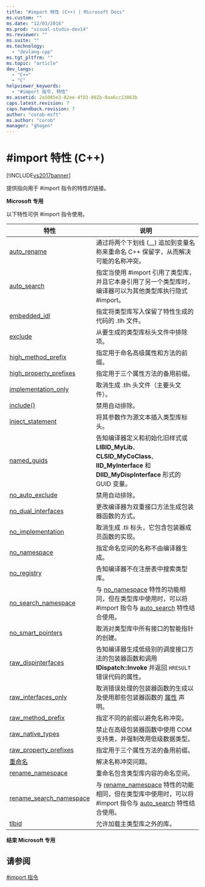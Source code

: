 ```yaml
---
title: "#import 特性 (C++) | Microsoft Docs"
ms.custom: ""
ms.date: "12/03/2016"
ms.prod: "visual-studio-dev14"
ms.reviewer: ""
ms.suite: ""
ms.technology: 
  - "devlang-cpp"
ms.tgt_pltfrm: ""
ms.topic: "article"
dev_langs: 
  - "C++"
  - "C"
helpviewer_keywords: 
  - "#import 指令, 特性"
ms.assetid: 2a5085e3-82ee-4f83-892b-0aa6cc13863b
caps.latest.revision: 7
caps.handback.revision: 7
author: "corob-msft"
ms.author: "corob"
manager: "ghogen"
---
```

# #import 特性 (C++)
[!INCLUDE[vs2017banner](../assembler/inline/includes/vs2017banner.md)]

提供指向用于 \#import 指令的特性的链接。  
  
 **Microsoft 专用**  
  
 以下特性可供 \#import 指令使用。  
  
|特性|说明|  
|--------|--------|  
|[auto\_rename](../preprocessor/auto-rename.md)|通过将两个下划线 \(\_\_\) 追加到变量名称来重命名 C\+\+ 保留字，从而解决可能的名称冲突。|  
|[auto\_search](../preprocessor/auto-search.md)|指定当使用 \#import 引用了类型库，并且它本身引用了另一个类型库时，编译器可以为其他类型库执行隐式 \#import。|  
|[embedded\_idl](../preprocessor/embedded-idl.md)|指定将类型库写入保留了特性生成的代码的 .tlh 文件。|  
|[exclude](../preprocessor/exclude-hash-import.md)|从要生成的类型库标头文件中排除项。|  
|[high\_method\_prefix](../preprocessor/high-method-prefix.md)|指定用于命名高级属性和方法的前缀。|  
|[high\_property\_prefixes](../preprocessor/high-property-prefixes.md)|指定用于三个属性方法的备用前缀。|  
|[implementation\_only](../preprocessor/implementation-only.md)|取消生成 .tlh 头文件（主要头文件）。|  
|[include\(\)](../preprocessor/include-parens.md)|禁用自动排除。|  
|[inject\_statement](../preprocessor/inject-statement.md)|将其参数作为源文本插入类型库标头。|  
|[named\_guids](../preprocessor/named-guids.md)|告知编译器定义和初始化旧样式或 **LIBID\_MyLib**、**CLSID\_MyCoClass**、**IID\_MyInterface** 和 **DIID\_MyDispInterface** 形式的 GUID 变量。|  
|[no\_auto\_exclude](../preprocessor/no-auto-exclude.md)|禁用自动排除。|  
|[no\_dual\_interfaces](../preprocessor/no-dual-interfaces.md)|更改编译器为双重接口方法生成包装器函数的方式。|  
|[no\_implementation](../preprocessor/no-implementation.md)|取消生成 .tli 标头，它包含包装器成员函数的实现。|  
|[no\_namespace](../preprocessor/no-namespace.md)|指定命名空间的名称不由编译器生成。|  
|[no\_registry](../preprocessor/no-registry.md)|告知编译器不在注册表中搜索类型库。|  
|[no\_search\_namespace](../preprocessor/no-search-namespace.md)|与 [no\_namespace](../preprocessor/no-namespace.md) 特性的功能相同，但在类型库中使用时，可以将 \#import 指令与 [auto\_search](../preprocessor/auto-search.md) 特性结合使用。|  
|[no\_smart\_pointers](../preprocessor/no-smart-pointers.md)|取消对类型库中所有接口的智能指针的创建。|  
|[raw\_dispinterfaces](../preprocessor/raw-dispinterfaces.md)|告知编译器生成低级别的调度接口方法的包装器函数和调用 **IDispatch::Invoke** 并返回 `HRESULT` 错误代码的属性。|  
|[raw\_interfaces\_only](../preprocessor/raw-interfaces-only.md)|取消错误处理的包装器函数的生成以及使用那些包装器函数的 [属性](../cpp/property-cpp.md) 声明。|  
|[raw\_method\_prefix](../preprocessor/raw-method-prefix.md)|指定不同的前缀以避免名称冲突。|  
|[raw\_native\_types](../preprocessor/raw-native-types.md)|禁止在高级包装器函数中使用 COM 支持类，并强制改用低级数据类型。|  
|[raw\_property\_prefixes](../preprocessor/raw-property-prefixes.md)|指定用于三个属性方法的备用前缀。|  
|[重命名](../preprocessor/rename-hash-import.md)|解决名称冲突问题。|  
|[rename\_namespace](../preprocessor/rename-namespace.md)|重命名包含类型库内容的命名空间。|  
|[rename\_search\_namespace](../preprocessor/rename-search-namespace.md)|与 [rename\_namespace](../preprocessor/rename-namespace.md) 特性的功能相同，但在类型库中使用时，可以将 \#import 指令与 [auto\_search](../preprocessor/auto-search.md) 特性结合使用。|  
|[tlbid](../preprocessor/tlbid.md)|允许加载主类型库之外的库。|  
  
 **结束 Microsoft 专用**  
  
## 请参阅  
 [\#import 指令](../preprocessor/hash-import-directive-cpp.md)